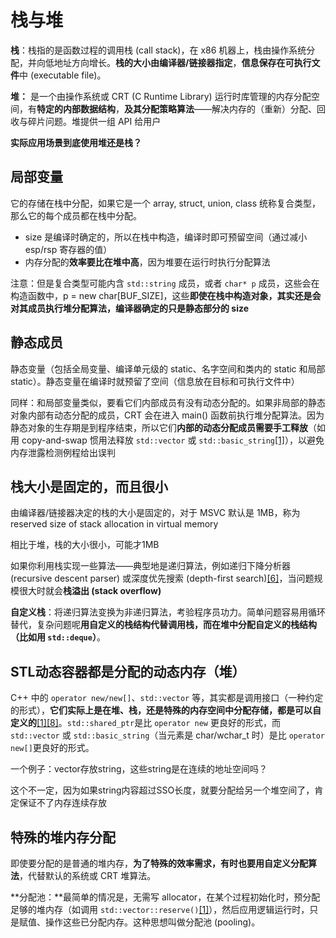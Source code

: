 # 栈与堆

**栈**：栈指的是函数过程的调用栈 \(call stack\)，在 x86 机器上，栈由操作系统分配，并向低地址方向增长。**栈的大小由编译器/链接器指定**，**信息保存在可执行文件**中 \(executable file\)。

**堆：** 是一个由操作系统或 CRT \(C Runtime Library\) 运行时库管理的内存分配空间，有**特定的内部数据结构**，**及其分配策略算法**——解决内存的（重新）分配、回收与碎片问题。堆提供一组 API 给用户

**实际应用场景到底使用堆还是栈？**

## 局部变量

它的存储在栈中分配，如果它是一个 array, struct, union, class 统称复合类型，那么它的每个成员都在栈中分配。

* size 是编译时确定的，所以在栈中构造，编译时即可预留空间（通过减小 esp/rsp 寄存器的值）
* 内存分配的**效率要比在堆中高**，因为堆要在运行时执行分配算法

注意：但是复合类型可能内含 `std::string` 成员，或者 `char* p` 成员，这些会在构造函数中，p = new char\[BUF\_SIZE\]，这些**即使在栈中构造对象，其实还是会对其成员执行堆分配算法，编译器确定的只是静态部分的 size**

## 静态成员

静态变量（包括全局变量、编译单元级的 static、名字空间和类内的 static 和局部 static）。静态变量在编译时就预留了空间（信息放在目标和可执行文件中）

同样：和局部变量类似，要看它们内部成员有没有动态分配的。如果非局部的静态对象内部有动态分配的成员，CRT 会在进入 main\(\) 函数前执行堆分配算法。因为静态对象的生存期是到程序结束，所以它们**内部的动态分配成员需要手工释放**（如用 copy-and-swap 惯用法释放 `std::vector` 或 `std::basic_string`[\[1\]](https://www.zhihu.com/question/379456802/answer/1092360699#ref_1)），以避免内存泄露检测例程给出误判

## 栈大小是固定的，而且很小

由编译器/链接器决定的栈的大小是固定的，对于 MSVC 默认是 1MB，称为 reserved size of stack allocation in virtual memory

相比于堆，栈的大小很小，可能才1MB

如果你利用栈实现一些算法——典型地是递归算法，例如递归下降分析器 \(recursive descent parser\) 或深度优先搜索 \(depth-first search\)[\[6\]](https://www.zhihu.com/question/379456802/answer/1092360699#ref_6)，当问题规模很大时就会**栈溢出 \(stack overflow\)**

**自定义栈**：将递归算法变换为非递归算法，考验程序员功力。简单问题容易用循环替代，复杂问题呢**用自定义的栈结构代替调用栈，而在堆中分配自定义的栈结构（比如用 `std::deque`）**。

## STL动态容器都是分配的动态内存（堆）

C++ 中的 `operator new/new[]`、`std::vector` 等，其实都是调用接口（一种约定的形式），**它们实际上是在堆、栈，还是特殊的内存空间中分配存储，都是可以自定义的**[\[1\]]()[\[8\]]()。`std::shared_ptr`是比 `operator new` 更良好的形式，而 `std::vector` 或 `std::basic_string`（当元素是 char/wchar\_t 时）是比 `operator new[]`更良好的形式。

一个例子：vector存放string，这些string是在连续的地址空间吗？

这个不一定，因为如果string内容超过SSO长度，就要分配给另一个堆空间了，肯定保证不了内存连续存放

## 特殊的堆内存分配

即使要分配的是普通的堆内存，**为了特殊的效率需求，有时也要用自定义分配算法**，代替默认的系统或 CRT 堆算法。

**分配池：**最简单的情况是，无需写 allocator，在某个过程初始化时，预分配足够的堆内存（如调用 `std::vector::reserve()`[\[1\]](https://www.zhihu.com/question/379456802/answer/1092360699#ref_1)），然后应用逻辑运行时，只是赋值、操作这些已分配内存。这种思想叫做分配池 \(pooling\)。

